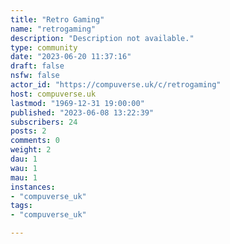 ```yaml
---
title: "Retro Gaming" 
name: "retrogaming"
description: "Description not available."
type: community
date: "2023-06-20 11:37:16"
draft: false
nsfw: false
actor_id: "https://compuverse.uk/c/retrogaming"
host: compuverse.uk
lastmod: "1969-12-31 19:00:00"
published: "2023-06-08 13:22:39"
subscribers: 24
posts: 2
comments: 0
weight: 2
dau: 1
wau: 1
mau: 1
instances:
- "compuverse_uk"
tags: 
- "compuverse_uk"

---
```

